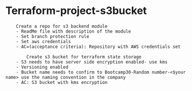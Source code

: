 # Terraform-project-s3bucket
		Create a repo for s3 backend module
		- ReadMe file with description of the module
		- Set branch protection rule
		- Set aws credentials
		- AC=(acceptance criteria): Repository with AWS credentials set

	        Create s3 bucket for terraform state storage
		- S3 needs to have server side encryption enabled- use kms
		- Versioning enabled
		- Bucket name needs to confirm to Bootcamp30-Random number-<$your name> use the naming convention in the company
		- AC: S3 bucket with kms encryption
